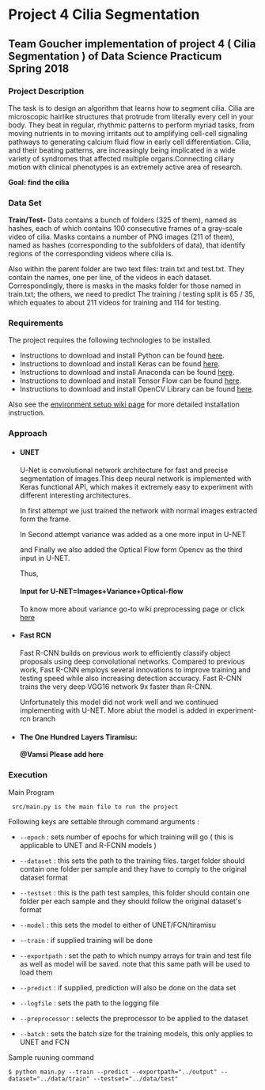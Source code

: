 # Project 4 Cilia Segmentation
## Team Goucher implementation of project 4 ( Cilia Segmentation ) of Data Science Practicum Spring 2018

### Project Description 

The task is to design an algorithm that learns how to segment cilia. Cilia are microscopic hairlike structures that protrude from literally every cell in your body. They beat in regular, rhythmic patterns to perform myriad tasks, from moving nutrients in to moving irritants out to amplifying cell-cell signaling pathways to generating calcium fluid flow in early cell differentiation. Cilia, and their beating patterns, are increasingly being implicated in a wide variety of syndromes that affected multiple organs.Connecting ciliary motion with clinical phenotypes is an extremely active area of research.

**Goal: find the cilia**


### Data Set

**Train/Test-** Data contains a bunch of folders (325 of them), named as hashes, each of which contains 100 consecutive frames of a gray-scale video of cilia. Masks contains a number of PNG images (211 of them), named as hashes (corresponding to the subfolders of data), that identify regions of the corresponding videos where cilia is.

Also within the parent folder are two text files: train.txt and test.txt. They contain the names, one per line, of the videos in each dataset. Correspondingly, there is masks in the masks folder for those named in train.txt; the others, we need to predict The training / testing split is 65 / 35, which equates to about 211 videos for training and 114 for testing.


### Requirements

The project requires the following technologies to be installed.
* Instructions to download and install Python can be found [here](https://www.python.org/).
* Instructions to download and install Keras can be found [here](https://keras.io/).
* Instructions to download and install Anaconda can be found [here](https://www.continuum.io/downloads).
* Instructions to download and install Tensor Flow can be found [here](https://www.tensorflow.org/install/install_mac).
* Instructions to download and install OpenCV Library can be found [here](https://opencv.org/).

Also see the [environment setup wiki page](https://github.com/dsp-uga/goucher/wiki/Environment-Setup) for more detailed installation instruction.

### Approach

* #### UNET
    U-Net is convolutional network architecture for fast and precise segmentation of images.This deep neural network is implemented with    Keras functional API, which makes it extremely easy to experiment with different interesting architectures.

  In first attempt we just trained the network with normal images extracted form the frame.

  In Second attempt variance was added as a one more input in U-NET

  and Finally we also added the Optical Flow form Opencv as the third input in U-NET.

  Thus,

  #### Input for U-NET=Images+Variance+Optical-flow
  To know more about variance go-to wiki preprocessing page or click [here](https://github.com/dsp-uga/goucher/wiki/Pre-Processing)
  
* #### Fast RCN

  Fast R-CNN builds on previous     work to efficiently classify object proposals using deep convolutional networks. Compared to  previous work, Fast R-CNN employs several innovations to improve training and testing speed while also increasing detection accuracy. Fast R-CNN  trains the very deep      VGG16 network 9x faster than R-CNN.

  Unfortunately this model did not work well and we continued implementing with U-NET.
  More abiut the model is added in experiment-rcn branch

* #### The One Hundred Layers Tiramisu:

  **@Vamsi Please add here**
  
 ### Execution
Main Program

  ` src/main.py is the main file to run the project`
  
Following keys are settable through command arguments :

* `--epoch` : sets number of epochs for which training will go ( this is applicable to UNET and R-FCNN models )

* `--dataset` : this sets the path to the training files. target folder should contain one folder per sample and they have to comply to the original dataset format
* `--testset` : this is the path test samples, this folder should contain one folder per each sample and they should follow the original dataset's format
* `--model` : this sets the model to either of UNET/FCN/tiramisu
* `--train` : if supplied training will be done
* `--exportpath` : set the path to which numpy arrays for train and test file as well as model will be saved. note that this same path will be used to load them
* `--predict` : if supplied, prediction will also be done on the data set
* `--logfile` : sets the path to the logging file
* `--preprocessor` : selects the preprocessor to be applied to the dataset
* `--batch` : sets the batch size for the training models, this only applies to UNET and FCN

Sample ruuning command

`$ python main.py --train --predict --exportpath="../output" --dataset="../data/train" --testset="../data/test"`
